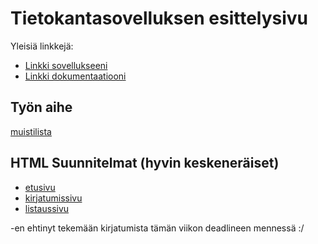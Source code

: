 # Tietokantasovelluksen esittelysivu

Yleisiä linkkejä:

* [Linkki sovellukseeni](http://joonasil.users.cs.helsinki.fi/muistilista/)
* [Linkki dokumentaatiooni](doc/dokumentaatio.pdf)

## Työn aihe

[muistilista](http://advancedkittenry.github.io/suunnittelu_ja_tyoymparisto/aiheet/Muistilista.html) 


## HTML Suunnitelmat (hyvin keskeneräiset)

* [etusivu](http://joonasil.users.cs.helsinki.fi/muistilista)
* [kirjatumissivu](http://joonasil.users.cs.helsinki.fi/muistilista/login)
* [listaussivu](http://joonasil.users.cs.helsinki.fi/muistilista/list)

-en ehtinyt tekemään kirjatumista tämän viikon deadlineen mennessä :/
